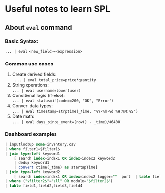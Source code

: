 # Useful notes to learn SPL
## About `eval` command
### Basic Syntax:
`... | eval <new_field>=<expression>`

### Common use cases
1. Create derived fields:  
` ... | eval total_price=price*quantity`
2. String operations:  
`... | eval username=lower(user)`
3. Conditional logic (if-else):  
`... | eval status=if(code==200, "OK", "Error")`
4. Convert data types:  
`... | eval timestamp=strptime(_time, "%Y-%m-%d %H:%M:%S")`
5. Date math:  
`... | eval days_since_event=(now() - _time)/86400`

### Dashboard examples  
```sql
| inputlookup some-inventory.csv 
| where filter1=$filter1$ 
| join type=left keyword1 
    [ search index=index1 OR index=index2 keyword2 
    | dedup keyword1 
    | convert ctime(_time) as startupTime] 
| join type=left keyword2
    [ search index=index1 OR index=index2 logger=""  port  | table field1,field2,field3,field4
| where ("$filter2$"="all" OR module="$filter2$")
| table field1,field2,field3,field4
```
